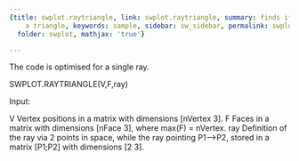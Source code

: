```yaml
---
{title: swplot.raytriangle, link: swplot.raytriangle, summary: finds if a ray crosses
    a triangle, keywords: sample, sidebar: sw_sidebar, permalink: swplot_raytriangle.html,
  folder: swplot, mathjax: 'true'}

---
```

 
The code is optimised for a single ray.
 
SWPLOT.RAYTRIANGLE(V,F,ray)
 
Input:
 
V         Vertex positions in a matrix with dimensions [nVertex 3].
F         Faces in a matrix with dimensions [nFace 3], where 
              max(F) = nVertex.
ray       Definition of the ray via 2 points in space, while the ray
          pointing P1-->P2, stored in a matrix [P1;P2] with dimensions 
          [2 3].
 

